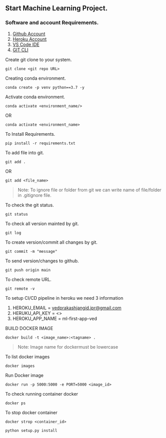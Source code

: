 ## Start Machine Learning Project.

### Software and account Requirements.

1. [Github Account](https://github.com/)
2. [Heroku Account](https://id.heroku.com/login)
3. [VS Code IDE](https://code.visualstudio.com/download)
4. [GIT CLI](https://git-scm.com/downloads)

Create git clone to your system.
```
git clone <git repo URL>
```
Creating conda environment.
```
conda create -p venv python==3.7 -y
```
Activate conda environment.
```
conda activate <environment_name/>
```
OR
```
conda activate <environment_name>
```
To Install Requirements.
```
pip install -r requirements.txt
```
To add file into git.
```
git add .
```
OR
```
git add <file_name>
```

> Note: To ignore file or folder from git we can write name of file/folder in .gitignore file.

To check the git status.
```
git status
```
To check all version mainted by git.
```
git log
```

To create version/commit all changes by git.
```
git commit -m "message"
```
To send version/changes to github.
```
git push origin main
```
To check remote URL.
```
git remote -v
```
To setup CI/CD pipeline in heroku we need 3 information
1. HEROKU_EMAIL = vedprakashjangid.jpr@gmail.com
2. HERUKU_API_KEY = <>
3. HEROKU_APP_NAME = ml-first-app-ved

BUILD DOCKER IMAGE
```
docker build -t <image_name>:<tagname> .
```
> Note: Image name for dockermust be lowercase

To list docker images
```
docker images
```

Run Docker image
```
docker run -p 5000:5000 -e PORT=5000 <image_id>
```

To check running container docker
```
docker ps
```
To stop docker container
```
docker strop <container_id>
```


```
python setup.py install
```